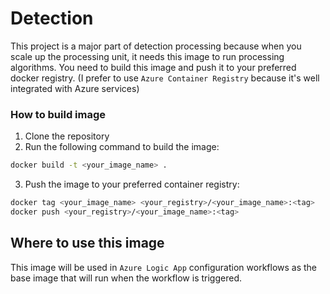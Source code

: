 # Detection

This project is a major part of detection processing because when you scale up the processing unit, it needs this image to run processing algorithms. You need to build this image and push it to your preferred docker registry. (I prefer to use `Azure Container Registry` because it's well integrated with Azure services)

### How to build image

1. Clone the repository
2. Run the following command to build the image:

```bash
docker build -t <your_image_name> .
```

3. Push the image to your preferred container registry:

```bash
docker tag <your_image_name> <your_registry>/<your_image_name>:<tag>
docker push <your_registry>/<your_image_name>:<tag>
```

## Where to use this image

This image will be used in `Azure Logic App` configuration workflows as the base image that will run when the workflow is triggered.

